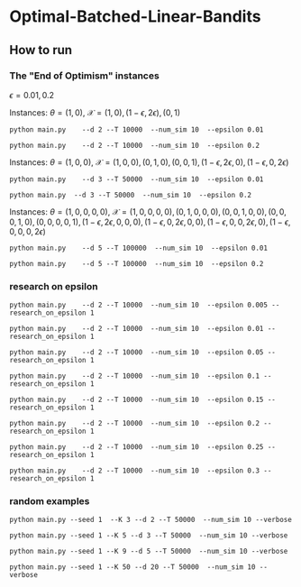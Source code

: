 # Optimal-Batched-Linear-Bandits

## How to run

### The "End of Optimism" instances

$\epsilon=0.01,0.2$

Instances: $\theta=(1,0)$, $\mathcal X=(1,0),(1-\epsilon,2\epsilon),(0,1)$

`python main.py    --d 2 --T 10000  --num_sim 10  --epsilon 0.01`

`python main.py    --d 2 --T 10000  --num_sim 10  --epsilon 0.2`


Instances: $\theta=(1,0,0)$, $\mathcal X=(1,0,0),(0,1,0),(0,0,1),(1-\epsilon,2\epsilon,0),(1-\epsilon,0,2\epsilon)$

`python main.py    --d 3 --T 50000  --num_sim 10  --epsilon 0.01`  

`python main.py  --d 3 --T 50000  --num_sim 10  --epsilon 0.2`

Instances: $\theta=(1,0,0,0,0)$, $\mathcal X=(1,0,0,0,0),(0,1,0,0,0),(0,0,1,0,0),(0,0,0,1,0),(0,0,0,0,1),(1-\epsilon,2\epsilon,0,0,0),(1-\epsilon,0,2\epsilon,0,0),(1-\epsilon,0,0,2\epsilon,0),(1-\epsilon,0,0,0,2\epsilon)$

`python main.py    --d 5 --T 100000  --num_sim 10  --epsilon 0.01`  

`python main.py    --d 5 --T 100000  --num_sim 10  --epsilon 0.2`  

### research on epsilon

`python main.py    --d 2 --T 10000  --num_sim 10  --epsilon 0.005 --research_on_epsilon 1`

`python main.py    --d 2 --T 10000  --num_sim 10  --epsilon 0.01 --research_on_epsilon 1`

`python main.py    --d 2 --T 10000  --num_sim 10  --epsilon 0.05 --research_on_epsilon 1`

`python main.py    --d 2 --T 10000  --num_sim 10  --epsilon 0.1 --research_on_epsilon 1`

`python main.py    --d 2 --T 10000  --num_sim 10  --epsilon 0.15 --research_on_epsilon 1`

`python main.py    --d 2 --T 10000  --num_sim 10  --epsilon 0.2 --research_on_epsilon 1`

`python main.py    --d 2 --T 10000  --num_sim 10  --epsilon 0.25 --research_on_epsilon 1`

`python main.py    --d 2 --T 10000  --num_sim 10  --epsilon 0.3 --research_on_epsilon 1`

### random examples

`python main.py --seed 1  --K 3 --d 2 --T 50000  --num_sim 10 --verbose`

`python main.py --seed 1 --K 5 --d 3 --T 50000  --num_sim 10 --verbose`

`python main.py --seed 1 --K 9 --d 5 --T 50000  --num_sim 10 --verbose`

`python main.py --seed 1 --K 50 --d 20 --T 50000  --num_sim 10 --verbose`

